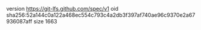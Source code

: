 version https://git-lfs.github.com/spec/v1
oid sha256:52a144c0a122a468ec554c793c4a2db3f397af740ae96c9370e2a67936087aff
size 1663
